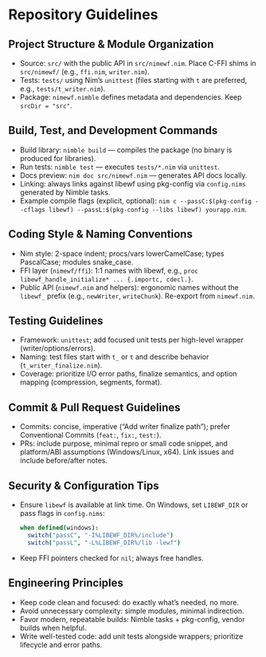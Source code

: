 # Repository Guidelines

## Project Structure & Module Organization
- Source: `src/` with the public API in `src/nimewf.nim`. Place C-FFI shims in `src/nimewf/` (e.g., `ffi.nim`, `writer.nim`).
- Tests: `tests/` using Nim’s `unittest` (files starting with `t` are preferred, e.g., `tests/t_writer.nim`).
- Package: `nimewf.nimble` defines metadata and dependencies. Keep `srcDir = "src"`.

## Build, Test, and Development Commands
- Build library: `nimble build` — compiles the package (no binary is produced for libraries).
- Run tests: `nimble test` — executes `tests/*.nim` via `unittest`.
- Docs preview: `nim doc src/nimewf.nim` — generates API docs locally.
- Linking: always links against libewf using pkg-config via `config.nims` generated by Nimble tasks.
- Example compile flags (explicit, optional): `nim c --passC:$(pkg-config --cflags libewf) --passL:$(pkg-config --libs libewf) yourapp.nim`.

## Coding Style & Naming Conventions
- Nim style: 2-space indent; procs/vars lowerCamelCase; types PascalCase; modules snake_case.
- FFI layer (`nimewf/ffi`): 1:1 names with libewf, e.g., `proc libewf_handle_initialize* ... {.importc, cdecl.}`.
- Public API (`nimewf.nim` and helpers): ergonomic names without the `libewf_` prefix (e.g., `newWriter`, `writeChunk`). Re-export from `nimewf.nim`.

## Testing Guidelines
- Framework: `unittest`; add focused unit tests per high-level wrapper (writer/options/errors).
- Naming: test files start with `t_` or `t` and describe behavior (`t_writer_finalize.nim`).
- Coverage: prioritize I/O error paths, finalize semantics, and option mapping (compression, segments, format).

## Commit & Pull Request Guidelines
- Commits: concise, imperative (“Add writer finalize path”); prefer Conventional Commits (`feat:`, `fix:`, `test:`).
- PRs: include purpose, minimal repro or small code snippet, and platform/ABI assumptions (Windows/Linux, x64). Link issues and include before/after notes.

## Security & Configuration Tips
- Ensure `libewf` is available at link time. On Windows, set `LIBEWF_DIR` or pass flags in `config.nims`:
  ```nim
  when defined(windows):
    switch("passC", "-I%LIBEWF_DIR%/include")
    switch("passL", "-L%LIBEWF_DIR%/lib -lewf")
  ```
- Keep FFI pointers checked for `nil`; always free handles.

## Engineering Principles
- Keep code clean and focused: do exactly what’s needed, no more.
- Avoid unnecessary complexity: simple modules, minimal indirection.
- Favor modern, repeatable builds: Nimble tasks + pkg-config, vendor builds when helpful.
- Write well-tested code: add unit tests alongside wrappers; prioritize lifecycle and error paths.
